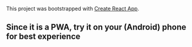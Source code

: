 This project was bootstrapped with [Create React App](https://github.com/facebook/create-react-app).

## Since it is a PWA, try it on your (Android) phone for best experience

